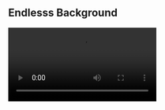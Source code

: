 ## Endlesss Background

<video controls="controls">
  <source type="video/mp4" src="https://media.giphy.com/media/ht2NLwZFTh9wk/giphy.mp4"></source>
  <source type="video/webm" src="https://media.giphy.com/media/ht2NLwZFTh9wk/giphy.webm"></source>
  <p>Your browser does not support the video element.</p>
</video>
